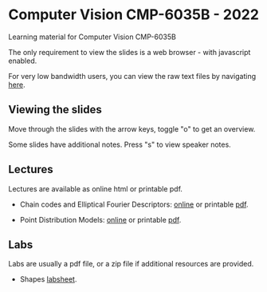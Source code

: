 # Computer Vision CMP-6035B - 2022

Learning material for Computer Vision CMP-6035B

The only requirement to view the slides is a web browser - with javascript enabled.

For very low bandwidth users, you can view the raw text files
by navigating [here](https://github.com/uea-teaching/computer-vision-2022).

## Viewing the slides

Move through the slides with the arrow keys, toggle "o" to get an overview.

Some slides have additional notes. Press "s" to view speaker notes.

## Lectures

Lectures are available as online html or printable pdf.

- Chain codes and Elliptical Fourier Descriptors: [online](lectures/shapes-01.html)
  or printable [pdf](lectures/shapes-01.bmr.pdf).

- Point Distribution Models: [online](lectures/shapes-02.html)
  or printable [pdf](lectures/shapes-02.bmr.pdf).

## Labs

Labs are usually a pdf file, or a zip file if additional resources are provided.

- Shapes [labsheet](labs/shapes.lab.pdf).
